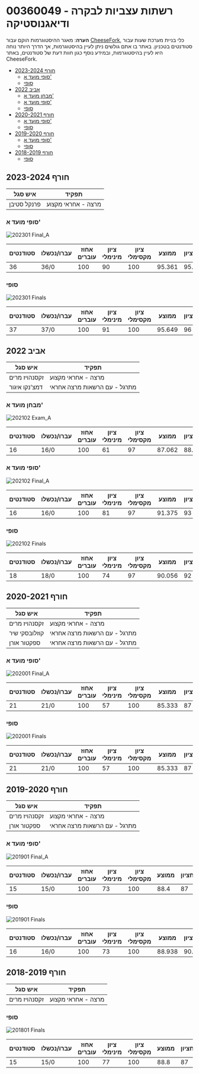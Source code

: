 # 00360049 - רשתות עצביות לבקרה ודיאגנוסטיקה

**הערה**: מאגר ההיסטוגרמות הוקם עבור [CheeseFork](https://cheesefork.cf/), כלי בניית מערכת שעות עבור סטודנטים בטכניון. באתר בו אתם גולשים ניתן לעיין בהיסטוגרמות, אך הדרך היותר נוחה היא לעיין בהיסטוגרמות, ובמידע נוסף כגון חוות דעת של סטודנטים, באתר CheeseFork.

* [חורף 2023-2024](#202301)
  * [סופי מועד א'](#202301-Final_A)
  * [סופי](#202301-Finals)
* [אביב 2022](#202102)
  * [מבחן מועד א'](#202102-Exam_A)
  * [סופי מועד א'](#202102-Final_A)
  * [סופי](#202102-Finals)
* [חורף 2020-2021](#202001)
  * [סופי מועד א'](#202001-Final_A)
  * [סופי](#202001-Finals)
* [חורף 2019-2020](#201901)
  * [סופי מועד א'](#201901-Final_A)
  * [סופי](#201901-Finals)
* [חורף 2018-2019](#201801)
  * [סופי](#201801-Finals)

<h2 id="202301">חורף 2023-2024</h2>

| איש סגל | תפקיד |
| ---- | ---- |
| פרנקל סטיבן | מרצה - אחראי מקצוע |

<h3 id="202301-Final_A">סופי מועד א'</h3>

![202301 Final_A](202301/Final_A.png)

| סטודנטים | עברו/נכשלו | אחוז עוברים | ציון מינימלי | ציון מקסימלי | ממוצע | חציון |
| ---- | ---- | ---- | ---- | ---- | ---- | ---- |
| 36 | 36/0 | 100 | 90 | 100 | 95.361 | 95.5 |

<h3 id="202301-Finals">סופי</h3>

![202301 Finals](202301/Finals.png)

| סטודנטים | עברו/נכשלו | אחוז עוברים | ציון מינימלי | ציון מקסימלי | ממוצע | חציון |
| ---- | ---- | ---- | ---- | ---- | ---- | ---- |
| 37 | 37/0 | 100 | 91 | 100 | 95.649 | 96 |

<h2 id="202102">אביב 2022</h2>

| איש סגל | תפקיד |
| ---- | ---- |
| זקסנהויז מרים | מרצה - אחראי מקצוע |
| דמצ'נקו איגור | מתרגל - עם הרשאות מרצה אחראי |

<h3 id="202102-Exam_A">מבחן מועד א'</h3>

![202102 Exam_A](202102/Exam_A.png)

| סטודנטים | עברו/נכשלו | אחוז עוברים | ציון מינימלי | ציון מקסימלי | ממוצע | חציון |
| ---- | ---- | ---- | ---- | ---- | ---- | ---- |
| 16 | 16/0 | 100 | 61 | 97 | 87.062 | 88.5 |

<h3 id="202102-Final_A">סופי מועד א'</h3>

![202102 Final_A](202102/Final_A.png)

| סטודנטים | עברו/נכשלו | אחוז עוברים | ציון מינימלי | ציון מקסימלי | ממוצע | חציון |
| ---- | ---- | ---- | ---- | ---- | ---- | ---- |
| 16 | 16/0 | 100 | 81 | 97 | 91.375 | 93 |

<h3 id="202102-Finals">סופי</h3>

![202102 Finals](202102/Finals.png)

| סטודנטים | עברו/נכשלו | אחוז עוברים | ציון מינימלי | ציון מקסימלי | ממוצע | חציון |
| ---- | ---- | ---- | ---- | ---- | ---- | ---- |
| 18 | 18/0 | 100 | 74 | 97 | 90.056 | 92 |

<h2 id="202001">חורף 2020-2021</h2>

| איש סגל | תפקיד |
| ---- | ---- |
| זקסנהויז מרים | מרצה - אחראי מקצוע |
| קוזלובסקי שיר | מתרגל - עם הרשאות מרצה אחראי |
| ספקטור אורן | מתרגל - עם הרשאות מרצה אחראי |

<h3 id="202001-Final_A">סופי מועד א'</h3>

![202001 Final_A](202001/Final_A.png)

| סטודנטים | עברו/נכשלו | אחוז עוברים | ציון מינימלי | ציון מקסימלי | ממוצע | חציון |
| ---- | ---- | ---- | ---- | ---- | ---- | ---- |
| 21 | 21/0 | 100 | 57 | 100 | 85.333 | 87 |

<h3 id="202001-Finals">סופי</h3>

![202001 Finals](202001/Finals.png)

| סטודנטים | עברו/נכשלו | אחוז עוברים | ציון מינימלי | ציון מקסימלי | ממוצע | חציון |
| ---- | ---- | ---- | ---- | ---- | ---- | ---- |
| 21 | 21/0 | 100 | 57 | 100 | 85.333 | 87 |

<h2 id="201901">חורף 2019-2020</h2>

| איש סגל | תפקיד |
| ---- | ---- |
| זקסנהויז מרים | מרצה - אחראי מקצוע |
| ספקטור אורן | מתרגל - עם הרשאות מרצה אחראי |

<h3 id="201901-Final_A">סופי מועד א'</h3>

![201901 Final_A](201901/Final_A.png)

| סטודנטים | עברו/נכשלו | אחוז עוברים | ציון מינימלי | ציון מקסימלי | ממוצע | חציון |
| ---- | ---- | ---- | ---- | ---- | ---- | ---- |
| 15 | 15/0 | 100 | 73 | 100 | 88.4 | 87 |

<h3 id="201901-Finals">סופי</h3>

![201901 Finals](201901/Finals.png)

| סטודנטים | עברו/נכשלו | אחוז עוברים | ציון מינימלי | ציון מקסימלי | ממוצע | חציון |
| ---- | ---- | ---- | ---- | ---- | ---- | ---- |
| 16 | 16/0 | 100 | 73 | 100 | 88.938 | 90.5 |

<h2 id="201801">חורף 2018-2019</h2>

| איש סגל | תפקיד |
| ---- | ---- |
| זקסנהויז מרים | מרצה - אחראי מקצוע |

<h3 id="201801-Finals">סופי</h3>

![201801 Finals](201801/Finals.png)

| סטודנטים | עברו/נכשלו | אחוז עוברים | ציון מינימלי | ציון מקסימלי | ממוצע | חציון |
| ---- | ---- | ---- | ---- | ---- | ---- | ---- |
| 15 | 15/0 | 100 | 77 | 100 | 88.8 | 87 |

